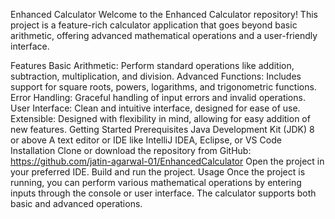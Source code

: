 Enhanced Calculator
Welcome to the Enhanced Calculator repository! This project is a feature-rich calculator application that goes beyond basic arithmetic, offering advanced mathematical operations and a user-friendly interface.

Features
Basic Arithmetic: Perform standard operations like addition, subtraction, multiplication, and division.
Advanced Functions: Includes support for square roots, powers, logarithms, and trigonometric functions.
Error Handling: Graceful handling of input errors and invalid operations.
User Interface: Clean and intuitive interface, designed for ease of use.
Extensible: Designed with flexibility in mind, allowing for easy addition of new features.
Getting Started
Prerequisites
Java Development Kit (JDK) 8 or above
A text editor or IDE like IntelliJ IDEA, Eclipse, or VS Code
Installation
Clone or download the repository from GitHub: https://github.com/jatin-agarwal-01/EnhancedCalculator
Open the project in your preferred IDE.
Build and run the project.
Usage
Once the project is running, you can perform various mathematical operations by entering inputs through the console or user interface. The calculator supports both basic and advanced operations.
